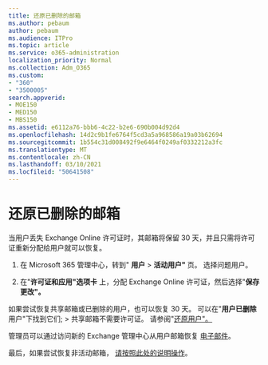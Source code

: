 ```yaml
---
title: 还原已删除的邮箱
ms.author: pebaum
author: pebaum
ms.audience: ITPro
ms.topic: article
ms.service: o365-administration
localization_priority: Normal
ms.collection: Adm_O365
ms.custom:
- "360"
- "3500005"
search.appverid:
- MOE150
- MED150
- MBS150
ms.assetid: e6112a76-bbb6-4c22-b2e6-690b004d92d4
ms.openlocfilehash: 14d2c9b1fe6764f5cd3a5a968586a19a03b62694
ms.sourcegitcommit: 1b554c31d008492f9e6464f0249af0332212a3fc
ms.translationtype: MT
ms.contentlocale: zh-CN
ms.lasthandoff: 03/10/2021
ms.locfileid: "50641508"
---
```

# <a name="restore-a-deleted-mailbox"></a>还原已删除的邮箱

当用户丢失 Exchange Online 许可证时，其邮箱将保留 30 天，并且只需将许可证重新分配给用户就可以恢复。
  
1. 在 Microsoft 365 管理中心，转到" **用户** \> **活动用户"** 页。 选择问题用户。

2. 在"**许可证和应用"选项卡** 上，分配 Exchange Online 许可证，然后选择"**保存更改"。**

如果尝试恢复共享邮箱或已删除的用户，也可以恢复 30 天。 可以在"**用户已删除** 用户"下找到它们; \> 共享邮箱不需要许可证。 请参阅"[还原用户"。](https://docs.microsoft.com/microsoft-365/admin/add-users/restore-user)

管理员可以通过访问新的 Exchange 管理中心从用户邮箱恢复 [电子邮件](https://techcommunity.microsoft.com/t5/exchange-team-blog/a-new-recoverableitems-experience-comes-to-exchange-online/ba-p/1505353)。

最后，如果尝试恢复非活动邮箱， [请按照此处的说明操作](https://docs.microsoft.com/microsoft-365/compliance/recover-an-inactive-mailbox)。
  
